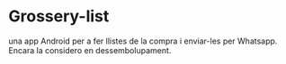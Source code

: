 # Grossery-list
una app Android per a fer llistes de la compra i enviar-les per Whatsapp. Encara la considero en dessembolupament.
